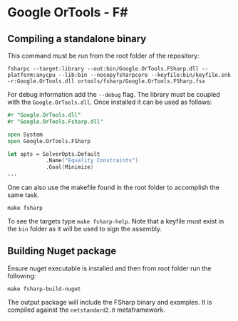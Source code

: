 # Google OrTools - F# 

## Compiling a standalone binary
This command must be run from the root folder of the repository:
```shell
fsharpc --target:library --out:bin/Google.OrTools.FSharp.dll --platform:anycpu --lib:bin --nocopyfsharpcore --keyfile:bin/keyfile.snk -r:Google.OrTools.dll ortools/fsharp/Google.OrTools.FSharp.fsx
```
For debug information add the `--debug` flag. The library must be coupled with the `Google.OrTools.dll`. Once installed it can be used as follows:
```fsharp
#r "Google.OrTools.dll"
#r "Google.OrTools.Fsharp.dll"

open System
open Google.OrTools.FSharp

let opts = SolverOpts.Default
            .Name("Equality Constraints")
            .Goal(Minimize)
...
```

One can also use the makefile found in the root folder to accomplish the same task.
```shell
make fsharp
```
To see the targets type `make fsharp-help`. Note that a keyfile must exist in the `bin` folder as it will be used to sign the assembly.

## Building Nuget package
Ensure nuget executable is installed and then from root folder run the following:
```shell
make fsharp-build-nuget
```
The output package will include the FSharp binary and examples. It is compiled against the `netstandard2.0` metaframework.
